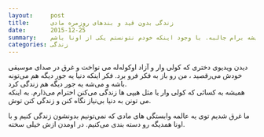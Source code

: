 ```yaml
---
layout:     post
title:      زندگی بدون قید و بندهای روزمره مادی
date:       2015-12-25
summary:    دیدن آدمهایی که می‌تونن بدون قید و بندهای مادی زندگی کنن همیشه برام جالبه. با وجود اینکه خودم نتونستم یکی از اونا باشم.
categories: زندگی
---
```


دیدن ویدیوی دختری که کولی وار و آزاد اوکوله‌له می نواخت و غرق در صدای موسیقی خودش می‌رقصید ، من رو باز به فکر فرو برد. فکر اینکه دنیا یه جور دیگه هم می‌تونه باشه و می‌شه یه جور دیگه هم زندگی کرد.  
همیشه به کسائی که کولی وار یا مثل هیپی ها زندگی می‌کنن احترام می‌ذارم. به اینکه می تونن به دنیا بی‌نیاز نگاه کنن و زندگی کنن توش.

ما غرق شدیم توی یه عالمه وابستگی های مادی که نمی‌تونیم بدونشون زندگی کنیم و با اونا همدیگه رو دسته بندی می‌کنیم. در اومدن ازش خیلی سخته.
